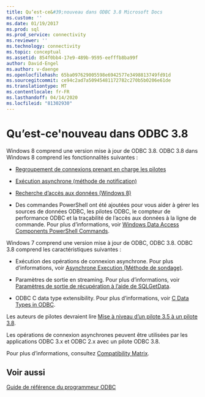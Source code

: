 ```yaml
---
title: Qu’est-ce&#39;nouveau dans ODBC 3.8 Microsoft Docs
ms.custom: ''
ms.date: 01/19/2017
ms.prod: sql
ms.prod_service: connectivity
ms.reviewer: ''
ms.technology: connectivity
ms.topic: conceptual
ms.assetid: 854f0bb4-17e9-489b-9595-eefffb8ba99f
author: David-Engel
ms.author: v-daenge
ms.openlocfilehash: 65ba097629005598e6942577e3498813749fd91d
ms.sourcegitcommit: ce94c2ad7a50945481172782c270b5b0206e61de
ms.translationtype: MT
ms.contentlocale: fr-FR
ms.lasthandoff: 04/14/2020
ms.locfileid: "81302930"
---
```

# <a name="what39s-new-in-odbc-38"></a>Qu’est-ce&#39;nouveau dans ODBC 3.8
Windows 8 comprend une version mise à jour de ODBC 3.8. ODBC 3.8 dans Windows 8 comprend les fonctionnalités suivantes :  
  
-   [Regroupement de connexions prenant en charge les pilotes](../../odbc/reference/develop-app/driver-aware-connection-pooling.md)  
  
-   [Exécution asynchrone (méthode de notification)](../../odbc/reference/develop-app/asynchronous-execution-notification-method.md)  
  
-   [Recherche d’accès aux données (Windows 8)](https://msdn.microsoft.com/library/windows/desktop/hh829624.aspx)  
  
-   Des commandes PowerShell ont été ajoutées pour vous aider à gérer les sources de données ODBC, les pilotes ODBC, le compteur de performance ODBC et la traçabilité de l’accès aux données à la ligne de commande.  Pour plus d’informations, voir [Windows Data Access Components PowerShell Commands](https://msdn.microsoft.com/library/windows/desktop/jj134064.aspx).  
  
 Windows 7 comprend une version mise à jour de ODBC, ODBC 3.8. ODBC 3.8 comprend les caractéristiques suivantes :  
  
-   Exécution des opérations de connexion asynchrone. Pour plus d’informations, voir [Asynchrone Execution (Méthode de sondage)](../../odbc/reference/develop-app/asynchronous-execution-polling-method.md).  
  
-   Paramètres de sortie en streaming. Pour plus d’informations, voir [Paramètres de sortie de récupération à l’aide de SQLGetData](../../odbc/reference/develop-app/retrieving-output-parameters-using-sqlgetdata.md).  
  
-   ODBC C data type extensibility. Pour plus d’informations, voir [C Data Types in ODBC](../../odbc/reference/develop-app/c-data-types-in-odbc.md).  
  
 Les auteurs de pilotes devraient lire [Mise à niveau d’un pilote 3.5 à un pilote 3.8](../../odbc/reference/develop-driver/upgrading-a-3-5-driver-to-a-3-8-driver.md).  
  
 Les opérations de connexion asynchrones peuvent être utilisées par les applications ODBC 3.x et ODBC 2.x avec un pilote ODBC 3.8.  
  
 Pour plus d’informations, consultez [Compatibility Matrix](../../odbc/reference/develop-app/compatibility-matrix.md).  
  
## <a name="see-also"></a>Voir aussi  
 [Guide de référence du programmeur ODBC](../../odbc/reference/odbc-programmer-s-reference.md)
